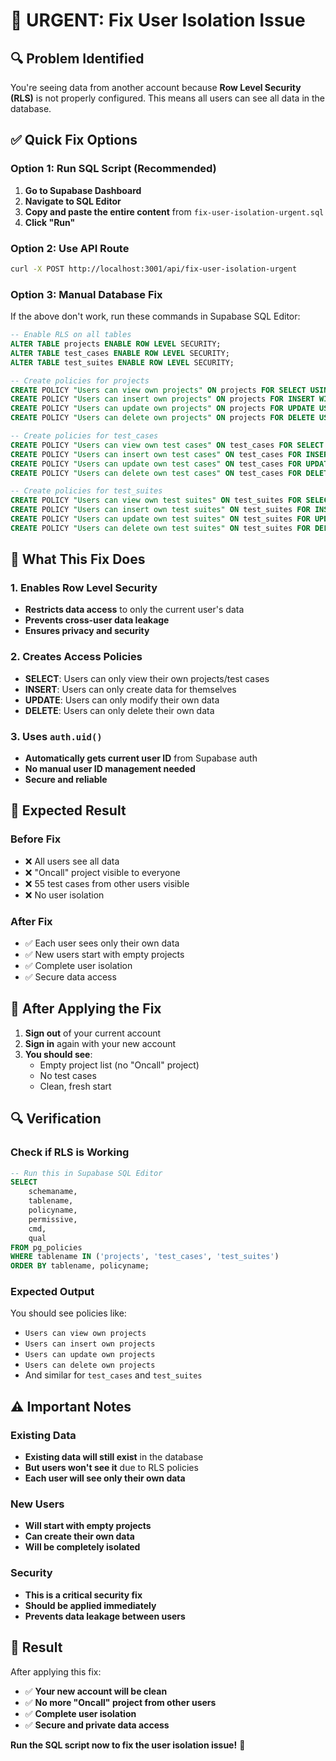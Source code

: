# 🚨 URGENT: Fix User Isolation Issue

## 🔍 **Problem Identified**

You're seeing data from another account because **Row Level Security (RLS)** is not properly configured. This means all users can see all data in the database.

## ✅ **Quick Fix Options**

### **Option 1: Run SQL Script (Recommended)**

1. **Go to Supabase Dashboard**
2. **Navigate to SQL Editor**
3. **Copy and paste the entire content** from `fix-user-isolation-urgent.sql`
4. **Click "Run"**

### **Option 2: Use API Route**

```bash
curl -X POST http://localhost:3001/api/fix-user-isolation-urgent
```

### **Option 3: Manual Database Fix**

If the above don't work, run these commands in Supabase SQL Editor:

```sql
-- Enable RLS on all tables
ALTER TABLE projects ENABLE ROW LEVEL SECURITY;
ALTER TABLE test_cases ENABLE ROW LEVEL SECURITY;
ALTER TABLE test_suites ENABLE ROW LEVEL SECURITY;

-- Create policies for projects
CREATE POLICY "Users can view own projects" ON projects FOR SELECT USING (auth.uid() = user_id);
CREATE POLICY "Users can insert own projects" ON projects FOR INSERT WITH CHECK (auth.uid() = user_id);
CREATE POLICY "Users can update own projects" ON projects FOR UPDATE USING (auth.uid() = user_id);
CREATE POLICY "Users can delete own projects" ON projects FOR DELETE USING (auth.uid() = user_id);

-- Create policies for test_cases
CREATE POLICY "Users can view own test cases" ON test_cases FOR SELECT USING (auth.uid() = user_id);
CREATE POLICY "Users can insert own test cases" ON test_cases FOR INSERT WITH CHECK (auth.uid() = user_id);
CREATE POLICY "Users can update own test cases" ON test_cases FOR UPDATE USING (auth.uid() = user_id);
CREATE POLICY "Users can delete own test cases" ON test_cases FOR DELETE USING (auth.uid() = user_id);

-- Create policies for test_suites
CREATE POLICY "Users can view own test suites" ON test_suites FOR SELECT USING (auth.uid() = user_id);
CREATE POLICY "Users can insert own test suites" ON test_suites FOR INSERT WITH CHECK (auth.uid() = user_id);
CREATE POLICY "Users can update own test suites" ON test_suites FOR UPDATE USING (auth.uid() = user_id);
CREATE POLICY "Users can delete own test suites" ON test_suites FOR DELETE USING (auth.uid() = user_id);
```

## 🔧 **What This Fix Does**

### **1. Enables Row Level Security**
- **Restricts data access** to only the current user's data
- **Prevents cross-user data leakage**
- **Ensures privacy and security**

### **2. Creates Access Policies**
- **SELECT**: Users can only view their own projects/test cases
- **INSERT**: Users can only create data for themselves
- **UPDATE**: Users can only modify their own data
- **DELETE**: Users can only delete their own data

### **3. Uses `auth.uid()`**
- **Automatically gets current user ID** from Supabase auth
- **No manual user ID management needed**
- **Secure and reliable**

## 🎯 **Expected Result**

### **Before Fix**
- ❌ All users see all data
- ❌ "Oncall" project visible to everyone
- ❌ 55 test cases from other users visible
- ❌ No user isolation

### **After Fix**
- ✅ Each user sees only their own data
- ✅ New users start with empty projects
- ✅ Complete user isolation
- ✅ Secure data access

## 🚀 **After Applying the Fix**

1. **Sign out** of your current account
2. **Sign in** again with your new account
3. **You should see**:
   - Empty project list (no "Oncall" project)
   - No test cases
   - Clean, fresh start

## 🔍 **Verification**

### **Check if RLS is Working**
```sql
-- Run this in Supabase SQL Editor
SELECT 
    schemaname, 
    tablename, 
    policyname, 
    permissive, 
    cmd, 
    qual 
FROM pg_policies 
WHERE tablename IN ('projects', 'test_cases', 'test_suites')
ORDER BY tablename, policyname;
```

### **Expected Output**
You should see policies like:
- `Users can view own projects`
- `Users can insert own projects`
- `Users can update own projects`
- `Users can delete own projects`
- And similar for `test_cases` and `test_suites`

## ⚠️ **Important Notes**

### **Existing Data**
- **Existing data will still exist** in the database
- **But users won't see it** due to RLS policies
- **Each user will see only their own data**

### **New Users**
- **Will start with empty projects**
- **Can create their own data**
- **Will be completely isolated**

### **Security**
- **This is a critical security fix**
- **Should be applied immediately**
- **Prevents data leakage between users**

## 🎉 **Result**

After applying this fix:
- ✅ **Your new account will be clean**
- ✅ **No more "Oncall" project from other users**
- ✅ **Complete user isolation**
- ✅ **Secure and private data access**

**Run the SQL script now to fix the user isolation issue!** 🔧 